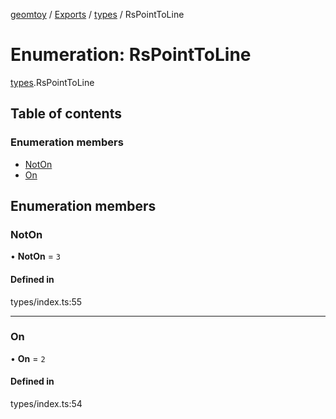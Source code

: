 [geomtoy](../README.md) / [Exports](../modules.md) / [types](../modules/types.md) / RsPointToLine

# Enumeration: RsPointToLine

[types](../modules/types.md).RsPointToLine

## Table of contents

### Enumeration members

- [NotOn](types.RsPointToLine.md#noton)
- [On](types.RsPointToLine.md#on)

## Enumeration members

### NotOn

• **NotOn** = `3`

#### Defined in

types/index.ts:55

___

### On

• **On** = `2`

#### Defined in

types/index.ts:54

